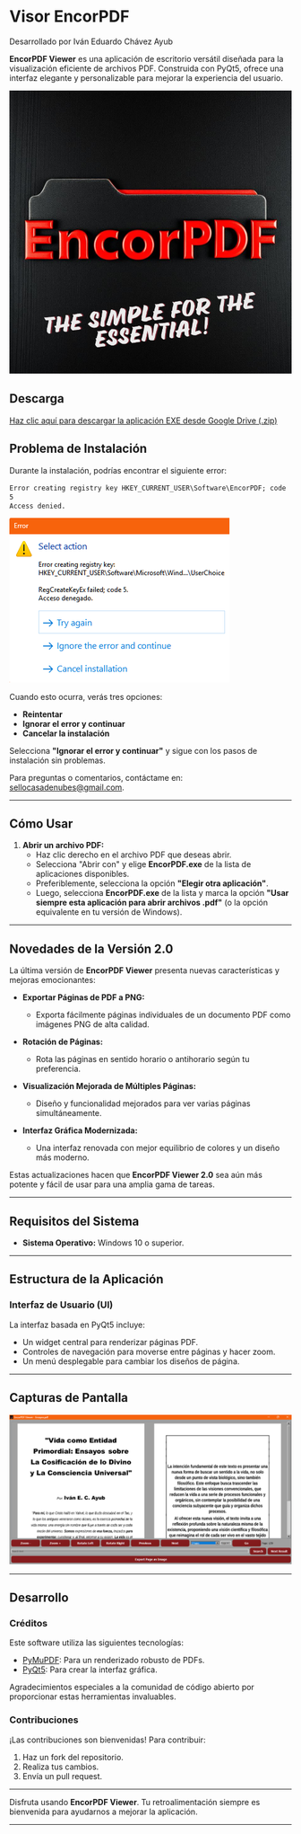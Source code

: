 # Visor EncorPDF

Desarrollado por Iván Eduardo Chávez Ayub

**EncorPDF Viewer** es una aplicación de escritorio versátil diseñada para la visualización eficiente de archivos PDF. Construida con PyQt5, ofrece una interfaz elegante y personalizable para mejorar la experiencia del usuario.

![Icono de EncorPDF](EncorPDF.PNG)

## Descarga

[Haz clic aquí para descargar la aplicación EXE desde Google Drive (.zip)](https://drive.google.com/file/d/1dTKplwTzInqTGAkrG0aiial4PqrSJbcB/view?usp=sharing)

## Problema de Instalación

Durante la instalación, podrías encontrar el siguiente error:

```
Error creating registry key HKEY_CURRENT_USER\Software\EncorPDF; code 5
Access denied.
```

![Captura de Pantalla del Error](ErrorScreen.png)

Cuando esto ocurra, verás tres opciones:

- **Reintentar**
- **Ignorar el error y continuar**
- **Cancelar la instalación**

Selecciona **"Ignorar el error y continuar"** y sigue con los pasos de instalación sin problemas.

Para preguntas o comentarios, contáctame en: [sellocasadenubes@gmail.com](mailto:sellocasadenubes@gmail.com).

---

## Cómo Usar

1. **Abrir un archivo PDF:**
   - Haz clic derecho en el archivo PDF que deseas abrir.
   - Selecciona "Abrir con" y elige **EncorPDF.exe** de la lista de aplicaciones disponibles.
   - Preferiblemente, selecciona la opción **"Elegir otra aplicación"**.
   - Luego, selecciona **EncorPDF.exe** de la lista y marca la opción **"Usar siempre esta aplicación para abrir archivos .pdf"** (o la opción equivalente en tu versión de Windows).

---

## Novedades de la Versión 2.0

La última versión de **EncorPDF Viewer** presenta nuevas características y mejoras emocionantes:

- **Exportar Páginas de PDF a PNG:**
  - Exporta fácilmente páginas individuales de un documento PDF como imágenes PNG de alta calidad.

- **Rotación de Páginas:**
  - Rota las páginas en sentido horario o antihorario según tu preferencia.

- **Visualización Mejorada de Múltiples Páginas:**
  - Diseño y funcionalidad mejorados para ver varias páginas simultáneamente.

- **Interfaz Gráfica Modernizada:**
  - Una interfaz renovada con mejor equilibrio de colores y un diseño más moderno.

Estas actualizaciones hacen que **EncorPDF Viewer 2.0** sea aún más potente y fácil de usar para una amplia gama de tareas.

---

## Requisitos del Sistema

- **Sistema Operativo:** Windows 10 o superior.

---

## Estructura de la Aplicación

### Interfaz de Usuario (UI)

La interfaz basada en PyQt5 incluye:

- Un widget central para renderizar páginas PDF.
- Controles de navegación para moverse entre páginas y hacer zoom.
- Un menú desplegable para cambiar los diseños de página.

---

## Capturas de Pantalla

![Captura de la Aplicación](Capture.png)

---

## Desarrollo

### Créditos

Este software utiliza las siguientes tecnologías:

- [PyMuPDF](https://pymupdf.readthedocs.io/en/latest/): Para un renderizado robusto de PDFs.
- [PyQt5](https://pypi.org/project/PyQt5/): Para crear la interfaz gráfica.

Agradecimientos especiales a la comunidad de código abierto por proporcionar estas herramientas invaluables.

### Contribuciones

¡Las contribuciones son bienvenidas! Para contribuir:

1. Haz un fork del repositorio.
2. Realiza tus cambios.
3. Envía un pull request.

---

Disfruta usando **EncorPDF Viewer**. Tu retroalimentación siempre es bienvenida para ayudarnos a mejorar la aplicación.

---
